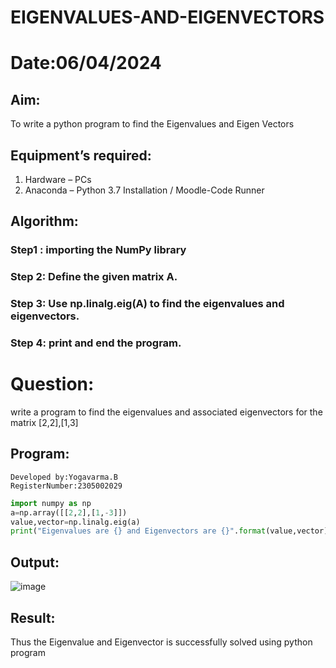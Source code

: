 # EIGENVALUES-AND-EIGENVECTORS
# Date:06/04/2024
## Aim:
To write a python program to find the Eigenvalues and Eigen Vectors
## Equipment’s required:
1. 	Hardware – PCs
2. 	Anaconda – Python 3.7 Installation / Moodle-Code Runner
## Algorithm:
### Step1 : importing the NumPy library
### Step 2: Define the given matrix A.
### Step 3:  Use np.linalg.eig(A) to find the eigenvalues and eigenvectors.
### Step 4: print and end the program.
# Question:
write a program to find the eigenvalues and associated eigenvectors for the matrix 
[2,2],[1,3]

## Program:
```
Developed by:Yogavarma.B
RegisterNumber:2305002029
```
```python
import numpy as np
a=np.array([[2,2],[1,-3]])
value,vector=np.linalg.eig(a)
print("Eigenvalues are {} and Eigenvectors are {}".format(value,vector))
```
## Output:
![image](https://github.com/kavipriyasp07/EIGENVALUES-AND-EIGENVECTORS/assets/155508590/f20d12f9-4612-49fd-b014-0fd9de4f71ac)


## Result:
Thus the Eigenvalue and Eigenvector is successfully solved using python program
